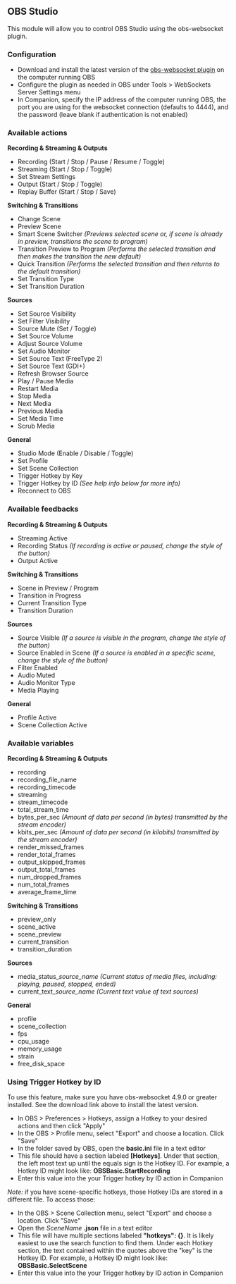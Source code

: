 ## OBS Studio

This module will allow you to control OBS Studio using the obs-websocket plugin.

### Configuration
* Download and install the latest version of the [obs-websocket plugin](https://github.com/Palakis/obs-websocket/releases) on the computer running OBS
* Configure the plugin as needed in OBS under Tools > WebSockets Server Settings menu
* In Companion, specify the IP address of the computer running OBS, the port you are using for the websocket connection (defaults to 4444), and the password (leave blank if authentication is not enabled)

### Available actions
**Recording & Streaming & Outputs**
* Recording (Start / Stop / Pause / Resume / Toggle)
* Streaming (Start / Stop / Toggle)
* Set Stream Settings
* Output (Start / Stop / Toggle)
* Replay Buffer (Start / Stop / Save)

**Switching & Transitions**
* Change Scene
* Preview Scene
* Smart Scene Switcher *(Previews selected scene or, if scene is already in preview, transitions the scene to program)*
* Transition Preview to Program *(Performs the selected transition and then makes the transition the new default)*
* Quick Transition *(Performs the selected transition and then returns to the default transition)*
* Set Transition Type
* Set Transition Duration

**Sources**
* Set Source Visibility
* Set Filter Visibility
* Source Mute (Set / Toggle)
* Set Source Volume
* Adjust Source Volume
* Set Audio Monitor
* Set Source Text (FreeType 2)
* Set Source Text (GDI+)
* Refresh Browser Source
* Play / Pause Media
* Restart Media
* Stop Media
* Next Media
* Previous Media
* Set Media Time
* Scrub Media

**General**
* Studio Mode (Enable / Disable / Toggle)
* Set Profile
* Set Scene Collection
* Trigger Hotkey by Key
* Trigger Hotkey by ID *(See help info below for more info)*
* Reconnect to OBS

### Available feedbacks
**Recording & Streaming & Outputs**
* Streaming Active
* Recording Status *(If recording is active or paused, change the style of the button)*
* Output Active

**Switching & Transitions**
* Scene in Preview / Program
* Transition in Progress
* Current Transition Type
* Transition Duration

**Sources**
* Source Visible *(If a source is visible in the program, change the style of the button)*
* Source Enabled in Scene *(If a source is enabled in a specific scene, change the style of the button)*
* Filter Enabled
* Audio Muted
* Audio Monitor Type
* Media Playing

**General**
* Profile Active
* Scene Collection Active

### Available variables
**Recording & Streaming & Outputs**
* recording
* recording_file_name
* recording_timecode
* streaming
* stream_timecode
* total_stream_time
* bytes_per_sec *(Amount of data per second (in bytes) transmitted by the stream encoder)*
* kbits_per_sec *(Amount of data per second (in kilobits) transmitted by the stream encoder)*
* render_missed_frames
* render_total_frames
* output_skipped_frames
* output_total_frames
* num_dropped_frames
* num_total_frames
* average_frame_time

**Switching & Transitions**
* preview_only
* scene_active
* scene_preview
* current_transition
* transition_duration

**Sources**
* media_status_*source_name* *(Current status of media files, including: playing, paused, stopped, ended)*
* current_text_*source_name* *(Current text value of text sources)*

**General**
* profile
* scene_collection
* fps
* cpu_usage
* memory_usage
* strain
* free_disk_space

### Using Trigger Hotkey by ID
To use this feature, make sure you have obs-websocket 4.9.0 or greater installed. See the download link above to install the latest version.

* In OBS > Preferences > Hotkeys, assign a Hotkey to your desired actions and then click "Apply"
* In the OBS > Profile menu, select "Export" and choose a location. Click "Save"
* In the folder saved by OBS, open the **basic.ini** file in a text editor
* This file should have a section labeled **[Hotkeys]**. Under that section, the left most text up until the equals sign is the Hotkey ID. For example, a Hotkey ID might look like: **OBSBasic.StartRecording**
* Enter this value into the your Trigger hotkey by ID action in Companion

*Note:* if you have scene-specific hotkeys, those Hotkey IDs are stored in a different file. To access those:
* In the OBS > Scene Collection menu, select "Export" and choose a location. Click "Save"
* Open the *SceneName* **.json** file in a text editor
* This file will have multiple sections labeled **"hotkeys": {}**. It is likely easiest to use the search function to find them. Under each Hotkey  section, the text contained within the quotes above the "key" is the Hotkey ID. For example, a Hotkey ID might look like: **OBSBasic.SelectScene**
* Enter this value into the your Trigger hotkey by ID action in Companion